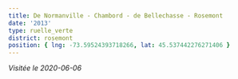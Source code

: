 ```yaml
---
title: De Normanville - Chambord - de Bellechasse - Rosemont
date: '2013'
type: ruelle_verte
district: rosemont
position: { lng: -73.59524393718266, lat: 45.537442276271406 }
---
```



_Visitée le 2020-06-06_ 